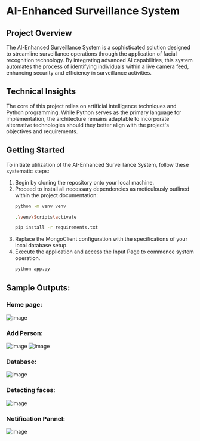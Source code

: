 # AI-Enhanced Surveillance System

## Project Overview

The AI-Enhanced Surveillance System is a sophisticated solution designed to streamline surveillance operations through the application of facial recognition technology. By integrating advanced AI capabilities, this system automates the process of identifying individuals within a live camera feed, enhancing security and efficiency in surveillance activities.

## Technical Insights

The core of this project relies on artificial intelligence techniques and Python programming. While Python serves as the primary language for implementation, the architecture remains adaptable to incorporate alternative technologies should they better align with the project's objectives and requirements.

## Getting Started

To initiate utilization of the AI-Enhanced Surveillance System, follow these systematic steps:

1. Begin by cloning the repository onto your local machine.
2. Proceed to install all necessary dependencies as meticulously outlined within the project documentation:
   ```bash
   python -m venv venv
   ```
   ```bash
   .\venv\Scripts\activate
   ```
   ```bash
   pip install -r requirements.txt
   ```
3. Replace the MongoClient configuration with the specifications of your local database setup.
4. Execute the application and access the Input Page to commence system operation.
   ```bash
   python app.py
   ```
## Sample Outputs:
### Home page:
![image](https://github.com/pvchaitanya8/AI_Enhanced_Surveillance/assets/93573686/6a24e7ad-b212-4bce-bf4b-abd70f287a5e)
### Add Person:
![image](https://github.com/pvchaitanya8/AI_Enhanced_Surveillance/assets/93573686/d749ba3f-c6ca-4c3e-b11f-05c8f725009b)
![image](https://github.com/pvchaitanya8/AI_Enhanced_Surveillance/assets/93573686/989b0227-64d7-4c4d-b51f-bd1083a59186)
### Database:
![image](https://github.com/pvchaitanya8/AI_Enhanced_Surveillance/assets/93573686/8243b19d-4f31-4397-ac78-ec3842f9e7f9)
### Detecting faces:
![image](https://github.com/pvchaitanya8/AI_Enhanced_Surveillance/assets/93573686/13979a3b-1db1-41a5-8483-ebb2ec284357)
### Notification Pannel:
![image](https://github.com/pvchaitanya8/AI_Enhanced_Surveillance/assets/93573686/fb251b36-b7e0-4be9-86ad-3b5135e3ae44)
